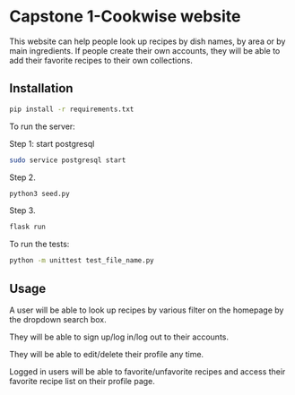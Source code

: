 # Capstone 1-Cookwise website

This website can help people look up recipes by dish names, by area or by main ingredients. If people create their own accounts, they will be able to add their favorite recipes to their own collections.


## Installation

```bash
pip install -r requirements.txt
```

To run the server:

Step 1: start postgresql 
```bash
sudo service postgresql start
```

Step 2. 
```bash
python3 seed.py
```
Step 3. 
```bash
flask run
```

To run the tests:

```bash
python -m unittest test_file_name.py
```


## Usage

A user will be able to look up recipes by various filter on the homepage by the dropdown search box. 

They will be able to sign up/log in/log out to their accounts.

They will be able to edit/delete their profile any time.

Logged in users will be able to favorite/unfavorite recipes and access their favorite recipe list on their profile page.
